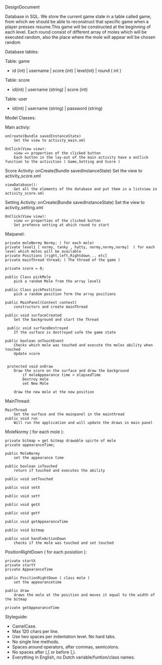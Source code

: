 DesignDocument

Database in SQL. We store the current game state in a table called game, from which we should be able to reconstruct that specific game when a player presses resume.This game will be constructed at the beginning of each level. Each round consist of different array of moles which will be executed random, also the place where the mole will appear will be chosen random


Database tables:

Table: game

- id (int) | username | score (int) | level(int) | round ( int )

Table: score

- id(int) | username (string) | score (int) 

Table: user

- id(int) | username (string) | password (string)

Model Classes:

Main activiy:

	onCreate(Bundle savedInstanceState)
		Set the view to activity_main.xml

	OnClick(View view):
		view => properties of the clicked button
		Each button in the lay-out of the main activity have a onClick function to the activities ( Game,Setting and Score )

Score Activity:
	onCreate(Bundle savedInstanceState)
		Set the view to activity_score.xml

	viewDatabase():
		Get all the elements of the database and put them in a listview in activity_score.xml

Setting Activity:
	onCreate(Bundle savedInstanceState)
		Set the view to activity_setting.xml

	
	OnClick(View view):
		view => properties of the clicked button
		Set prefence setting at which round to start

Maipanel:

	private moleNormy Normy; ( for each mole)
	private level1 [ normy, tanky , hatty, normy,normy,normy]  ( for each level which moles will be available
	private Positions [right,left,Rightdown... etc]
	private mainThread thread; ( The thread of the game )

	private score = 0;
	
	public Class pickMole
		pick a random Mole from the array level1
		
	public Class pickPostition
		pick a random position form the array positions
		
	public MainPanel(Context context)
		constructors and create mainThread
	
	public void surfaceCreated
		Set the background and start the Thread

	 public void surfaceDestroyed
		If the surface is destroyed safe the game state
	
	public boolean onTouchEvent
		Checks which mole was touched and execute the moles ability when touched
		Update score
	

	 protected void onDraw
	 	Draw the score on the surface and draw the background
	 		if moleAppearance time > elapsedTime
	 		Destroy mole
	 		set New Mole
	 	
		draw the new mole at the new position

	
MainThread:

	
	MainThread
		Set the surface and the mainpanel in the mainthread
	public void run
		Will run the application and will update the draws in main panel
	
	
		
	


MoleNormy ( for each mole ):
	
	private bitmap = get bitmap drawable spirte of mole
	private appearanceTime;
	
	public MoleNormy
		set the appearance time
	
	public boolean isTouched
		return if touched and executes the ability
		
	public void setTouched
	
	public void setX
	
	public void setY
	
	public void getX
	
	public void getY
	
	public void getAppearanceTime
	
	public void bitmap
		
	public void handleActionDown
		checks if the mole was touched and set touched

PositionRightDown ( for each posistion ):
	
	private startX
	private startY
	private AppearanceTime
	
	public PositionRightDown ( class mole )
		set the appearancetime
		
	public draw
		draws the mole at the position and moves it equal to the width of the bitmap
	
	private getAppearanceTime
		
		
	
	
		
Styleguide:
- CamelCase.
- Max 120 chars per line.
- Use two spaces per indentation level. No hard tabs.
- No single line methods.
- Spaces around operators, after commas, semicolons.
- No spaces after (,[ or before ],). 
- Everything in English, no Dutch variable/funtion/class names.
